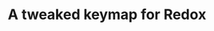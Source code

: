 ---
layout: layouts/keymapdb_entry.njk
OS: ['MacOS']
keymap_author: fculpo
firmware: QMK
hasHomeRowMods: False
hasLetterOnThumb: False
hasVerticalCombos: False
keymap_image: https://i.imgur.com/OXT8boJ.png
imageDate: idk
keyCount: 70
keyboard: Redox
languages: ['English']
layerCount: 4
title: "A tweaked keymap for Redox"
split: True
stagger: row
summary: 
keymap_url: https://github.com/fculpo/qmk_firmware/tree/master/keyboards/redox/keymaps/fculpo
writeup: https://github.com/fculpo/qmk_firmware/tree/master/keyboards/redox/keymaps/fculpo/readme.md
---